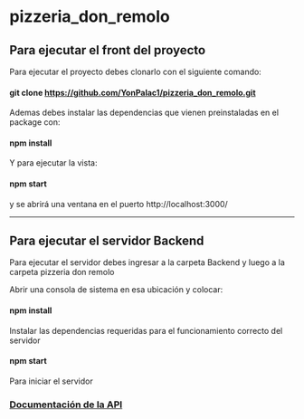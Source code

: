 # pizzeria_don_remolo

## Para ejecutar el front del proyecto

<p>Para ejecutar el proyecto debes clonarlo con el siguiente comando:</p>

#### git clone https://github.com/YonPalac1/pizzeria_don_remolo.git

<p>Ademas debes instalar las dependencias que vienen preinstaladas en el package con:</p> 

#### npm install

<p>Y para ejecutar la vista: </p>

#### npm start

<p>y se abrirá una ventana en el puerto http://localhost:3000/</p>


----------------------------------

## Para ejecutar el servidor Backend

<p>Para ejecutar el servidor debes ingresar a la carpeta Backend y luego a la carpeta pizzeria don remolo</p>

<p>Abrir una consola de sistema en esa ubicación y colocar:</p>

#### npm install 
<p>Instalar las dependencias requeridas para el funcionamiento correcto del servidor</p>

#### npm start
<p>Para iniciar el servidor</p>

### [Documentación de la API](https://documenter.getpostman.com/view/17864000/UVeGr6QQ)

